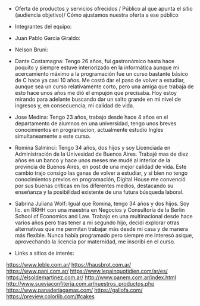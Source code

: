 * Oferta de productos y servicios ofrecidos / Público al que apunta el sitio
(audiencia objetivo)/ Cómo ajustamos nuestra oferta a ese público


* Integrantes del equipo:

- Juan Pablo Garcia Giraldo: 

- Nelson Bruni: 

- Dante Costamagna: Tengo 26 años, fui gastronómico hasta hace poquito y siempre estuve interiorizado en la informática aunque mi acercamiento máximo a la programación fue un curso bastante básico de C hace ya casi 10 años. Me costó dar el paso de volver a estudiar, aunque sea un curso relativamente corto, pero una amiga que trabaja de esto hace unos años me dió el empujón que precisaba. Hoy estoy mirando para adelante buscando dar un salto grande en mi nivel de ingresos y, en consecuencia, mi calidad de vida.

- Jose Medina: Tengo 23 años, trabajo desde hace 4 años en el departamento de alumnos en una universidad, tengo unos breves conocimientos en programacion, actualmente estudio Ingles simultaneamente a este curso.

- Romina Salminci: Tengo 34 años, dos hijos y soy Licenciada en Administración de la Univesidad de Buenos Aires. Trabajé mas de diez años en un banco y hace unos meses me mudé al interior de la provincia de Buenos Aires, en post de una mejor calidad de vida. Este cambio trajo consigo las ganas de volver a estudiar, y si bien no tengo conocimientos previos en programación, Digital House me convenció por sus buenas críticas en los diferentes medios, destacando su enseñanza y la posibilidad existente de una futura búsqueda laboral. 

- Sabrina Juliana Wolf: Igual que Romina, tengo 34 años y dos hijos. Soy lic. en RRHH con una maestría en Negocios y Consultoría de la Berlin School of Economics and Law. Trabajo en una multinacional desde hace varios años pero tras tener a mi segundo hijo, decidí explorar otras alternativas que me permitan trabajar más desde mi casa y de manera más flexible. Nunca había programado pero siempre me interesó asique, aprovechando la licencia por maternidad, me inscribí en el curso.

* Links a sitios de interés:

https://www.leble.com.ar/
https://hausbrot.com.ar/
https://www.pani.com.ar/
https://www.lepainquotidien.com/ar/es/
https://elsoldemartinez.com.ar/
http://www.panem.com.ar/index.html
http://www.sueviaconfiteria.com.ar/nuestros_productos.php
https://www.panaderiagamas.com/
https://gallofa.com/
https://preview.colorlib.com/#cakes

